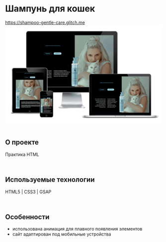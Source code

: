 <h1> Шампунь для кошек </h1>
<a href="https://shampoo-gentle-care.glitch.me/"> https://shampoo-gentle-care.glitch.me </a>

<div align="center">
  <img src="src/pics/preview.png">
</div>
<br>

<h2> О проекте </h2>
<p> Практика HTML </p>
<br>

<h2> Используемые технологии </h2>
<p> HTML5 | CSS3 | GSAP</p>
<br>

<h2>Особенности</h2>
<ul>
  <li> использована анимация для плавного появления элементов </li>
  <li> сайт адаптирован под мобильные устройства </li>
</ul>
